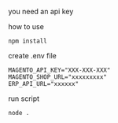 you need an api key

how to use
```
npm install
```
create .env file
```
MAGENTO_API_KEY="XXX-XXX-XXX"
MAGENTO_SHOP_URL="xxxxxxxxx"
ERP_API_URL="xxxxxx"
```
run script
```
node .
```
